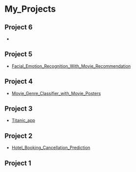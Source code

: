 # My_Projects

## Project 6
-

## Project 5
- [Facial_Emotion_Recognition_With_Movie_Recommendation](https://github.com/gggggeun/Project5_Facial_Emotion_Recognition_With_Movie_Recommendation.git)

## Project 4
- [Movie_Genre_Classifier_with_Movie_Posters](https://github.com/gggggeun/Project4_Movie_Genre_Classifier_with_Movie_Posters.git)

## Project 3
- [Titanic_app](https://github.com/gggggeun/Project3_Titanic_app.git)

## Project 2
- [Hotel_Booking_Cancellation_Prediction](https://github.com/gggggeun/Project2_Hotel_Booking_Cancellation_Prediction.git)

## Project 1
